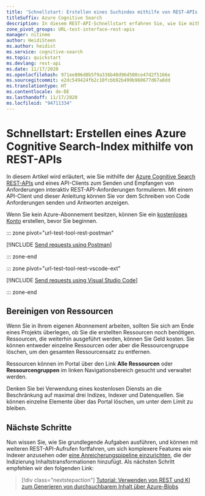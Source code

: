 ```yaml
---
title: 'Schnellstart: Erstellen eines Suchindex mithilfe von REST-APIs'
titleSuffix: Azure Cognitive Search
description: In diesem REST-API-Schnellstart erfahren Sie, wie Sie mithilfe von Postman oder Visual Studio Code die Azure Cognitive Search-REST-APIs aufrufen.
zone_pivot_groups: URL-test-interface-rest-apis
manager: nitinme
author: HeidiSteen
ms.author: heidist
ms.service: cognitive-search
ms.topic: quickstart
ms.devlang: rest-api
ms.date: 11/17/2020
ms.openlocfilehash: 971ee806d8b5f9a336b40d96d500ce47d2f5166e
ms.sourcegitcommit: e2dc549424fb2c10fcbb92b499b960677d67a8dd
ms.translationtype: HT
ms.contentlocale: de-DE
ms.lasthandoff: 11/17/2020
ms.locfileid: "94711334"
---
```

# <a name="quickstart-create-an-azure-cognitive-search-index-using-rest-apis"></a>Schnellstart: Erstellen eines Azure Cognitive Search-Index mithilfe von REST-APIs

In diesem Artikel wird erläutert, wie Sie mithilfe der [Azure Cognitive Search REST-APIs](/rest/api/searchservice) und eines API-Clients zum Senden und Empfangen von Anforderungen interaktiv REST-API-Anforderungen formulieren. Mit einem API-Client und dieser Anleitung können Sie vor dem Schreiben von Code Anforderungen senden und Antworten anzeigen.

Wenn Sie kein Azure-Abonnement besitzen, können Sie ein [kostenloses Konto](https://azure.microsoft.com/free/?WT.mc_id=A261C142F) erstellen, bevor Sie beginnen.

::: zone pivot="url-test-tool-rest-postman"

[!INCLUDE [Send requests using Postman](includes/search-get-started-rest-postman.md)]

::: zone-end

::: zone pivot="url-test-tool-rest-vscode-ext"

[!INCLUDE [Send requests using Visual Studio Code](includes/search-get-started-rest-vscode-ext.md)]

::: zone-end

## <a name="clean-up-resources"></a>Bereinigen von Ressourcen

Wenn Sie in Ihrem eigenen Abonnement arbeiten, sollten Sie sich am Ende eines Projekts überlegen, ob Sie die erstellten Ressourcen noch benötigen. Ressourcen, die weiterhin ausgeführt werden, können Sie Geld kosten. Sie können entweder einzelne Ressourcen oder aber die Ressourcengruppe löschen, um den gesamten Ressourcensatz zu entfernen.

Ressourcen können im Portal über den Link **Alle Ressourcen** oder **Ressourcengruppen** im linken Navigationsbereich gesucht und verwaltet werden.

Denken Sie bei Verwendung eines kostenlosen Diensts an die Beschränkung auf maximal drei Indizes, Indexer und Datenquellen. Sie können einzelne Elemente über das Portal löschen, um unter dem Limit zu bleiben. 

## <a name="next-steps"></a>Nächste Schritte

Nun wissen Sie, wie Sie grundlegende Aufgaben ausführen, und können mit weiteren REST-API-Aufrufen fortfahren, um sich komplexere Features wie Indexer anzusehen oder [eine Anreicherungspipeline einzurichten](cognitive-search-tutorial-blob.md), die der Indizierung Inhaltstransformationen hinzufügt. Als nächsten Schritt empfehlen wir den folgenden Link:

> [!div class="nextstepaction"]
> [Tutorial: Verwenden von REST und KI zum Generieren von durchsuchbarem Inhalt über Azure-Blobs](cognitive-search-tutorial-blob.md)
